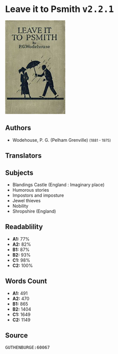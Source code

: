 # Leave it to Psmith <kbd>v2.2.1</kbd>

![](./cover.medium.jpg "")

## Authors


 - Wodehouse, P. G. (Pelham Grenville) <small>(1881 - 1975)</small>

## Translators



## Subjects


 - Blandings Castle (England : Imaginary place)
 - Humorous stories
 - Impostors and imposture
 - Jewel thieves
 - Nobility
 - Shropshire (England)

## Readablility


 - **A1:** 77%
 - **A2:** 82%
 - **B1:** 87%
 - **B2:** 93%
 - **C1:** 98%
 - **C2:** 100%

## Words Count


 - **A1:** 491
 - **A2:** 470
 - **B1:** 865
 - **B2:** 1404
 - **C1:** 1649
 - **C2:** 1149

## Source


<kbd>GUTHENBURGE:60067</kbd>

